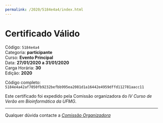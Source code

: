 ```yaml
---
permalink: /2020/5184e4a4/index.html
---
```


# Certificado Válido

Código: `5184e4a4`<br>
Categoria: **participante**<br>
Curso: **Evento Principal**<br>
Data: **27/01/2020 a 31/01/2020**<br>
Carga Horária: **30**<br>
Edição: **2020**<br>


Código completo: `5184e4a42af7050fb9232befbb995ea2081d1a16442e4959dffd112781aacc11`


Este certificado foi expedido pela Comissão organizadora do *IV Curso de Verão em Bioinformática da UFMG*.

----

Qualquer dúvida contacte a [_Comissão Organizadora_](<mailto:cursobioinfoufmg@gmail.com$subject=[Certificados]>)

